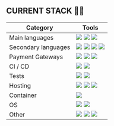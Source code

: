 ## CURRENT STACK 👨‍💻

|Category|Tools|
|---|---|
|Main languages|![](https://img.shields.io/static/v1?logo=laravel&label=&color=red&logoColor=white&message=Laravel) ![](https://img.shields.io/static/v1?logo=sylius&label=&color=229c80&message=Sylius) ![](https://img.shields.io/static/v1?logo=php&label=&logoColor=white&color=787cb4&message=PHP)|
|Secondary languages|![](https://img.shields.io/static/v1?logo=javascript&label=&logoColor=white&color=efd81d&message=JavaScript) ![](https://img.shields.io/static/v1?logo=vuedotjs&label=&logoColor=white&color=3fb27f&message=Vue.js) ![](https://img.shields.io/static/v1?logo=react&label=&logoColor=white&color=blue&message=React.js) ![](https://img.shields.io/static/v1?logo=symfony&label=&logoColor=white&color=black&message=Symfony)|
|Payment Gateways|![](https://img.shields.io/static/v1?logo=stripe&label=&logoColor=white&color=635bff&message=Stripe) ![](https://img.shields.io/static/v1?label=&color=0c1142&message=Checkout) ![](https://img.shields.io/static/v1?label=&color=33ad73&message=PayGreen)|
|CI / CD|![](https://img.shields.io/static/v1?logo=github&label=&color=181b20&message=GitHub) ![](https://img.shields.io/static/v1?logo=gitlab&label=&logoColor=white&color=orange&message=GitLab)|
|Tests|![](https://img.shields.io/static/v1?&label=&color=346184&message=PHPUnit) ![](https://img.shields.io/static/v1?&label=&color=black&message=Behat)|
|Hosting|![](https://img.shields.io/static/v1?&logo=amazonaws&label=&color=f79400&message=AWS) ![](https://img.shields.io/static/v1?&logo=ovh&label=&color=0b446e&message=OVH) ![](https://img.shields.io/static/v1?&logo=plesk&logoColor=white&label=&color=36424e&message=Plesk)|
|Container|![](https://img.shields.io/static/v1?&logo=docker&logoColor=white&label=&color=119ad4&message=Docker)|
|OS|![](https://img.shields.io/static/v1?&logo=apple&logoColor=white&label=&color=black&message=MacOS) ![](https://img.shields.io/static/v1?&logo=linux&logoColor=white&label=&color=86173a&message=Linux)|
|Other|![](https://img.shields.io/static/v1?&logo=intellijidea&logoColor=white&label=&color=f52f5c&message=IntelliJ%20IDEA) ![](https://img.shields.io/static/v1?&logo=slack&logoColor=white&label=&color=34bfe9&message=Slack) ![](https://img.shields.io/static/v1?&logo=figma&logoColor=white&label=&color=9d56f7&message=Figma)|

